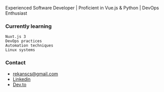 Experienced Software Developer | Proficient in Vue.js & Python | DevOps Enthusiast

### Currently learning
```
Nuxt.js 3
DevOps practices 
Automation techniques
Linux systems
```

### Contact
* rekanscs@gmail.com
* [Linkedin](https://www.linkedin.com/in/itsrekan/)
* [Dev.to](https://dev.to/rekanothman)

